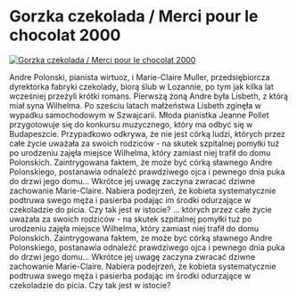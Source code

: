 Gorzka czekolada / Merci pour le chocolat 2000 
=============
[![Gorzka czekolada / Merci pour le chocolat 2000 ](http://vidos.pl/images/player.gif)](http://vidos.pl/gorzka-czekolada-merci-pour-le-chocolat-2000)

 Andre Polonski, pianista wirtuoz, i Marie-Claire Muller, przedsiębiorcza dyrektorka fabryki czekolady, biorą ślub w Lozannie, po tym jak kilka lat wcześniej przeżyli krótki romans. Pierwszą żoną Andre była Lisbeth, z którą miał syna Wilhelma. Po sześciu latach małżeństwa Lisbeth zginęła w wypadku samochodowym w Szwajcarii. Młoda pianistka Jeanne Pollet przygotowuje się do konkursu muzycznego, który ma odbyć się w Budapeszcie. Przypadkowo odkrywa, że nie jest córką ludzi, których przez całe życie uważała za swoich rodziców - na skutek szpitalnej pomyłki tuż po urodzeniu zajęła miejsce Wilhelma, który zamiast niej trafił do domu Polonskich. Zaintrygowana faktem, że może być córką sławnego Andre Polonskiego, postanawia odnaleźć prawdziwego ojca i pewnego dnia puka do drzwi jego domu... Wkrótce jej uwagę zaczyna zwracać dziwne zachowanie Marie-Claire. Nabiera podejrzeń, że kobieta systematycznie podtruwa swego męża i pasierba podając im środki odurzające w czekoladzie do picia. Czy tak jest w istocie?   ... których przez całe życie uważała za swoich rodziców - na skutek szpitalnej pomyłki tuż po urodzeniu zajęła miejsce Wilhelma, który zamiast niej trafił do domu Polonskich. Zaintrygowana faktem, że może być córką sławnego Andre Polonskiego, postanawia odnaleźć prawdziwego ojca i pewnego dnia puka do drzwi jego domu... Wkrótce jej uwagę zaczyna zwracać dziwne zachowanie Marie-Claire. Nabiera podejrzeń, że kobieta systematycznie podtruwa swego męża i pasierba podając im środki odurzające w czekoladzie do picia. Czy tak jest w istocie?
